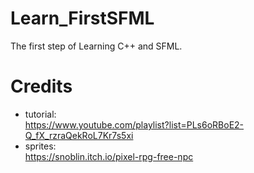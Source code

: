 # Learn_FirstSFML
The first step of Learning C++ and SFML.


# Credits
- tutorial:  
https://www.youtube.com/playlist?list=PLs6oRBoE2-Q_fX_rzraQekRoL7Kr7s5xi
- sprites:  
https://snoblin.itch.io/pixel-rpg-free-npc
